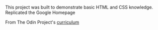 This project was built to demonstrate basic HTML and CSS knowledge.
Replicated the Google Homepage

From The Odin Project's [curriculum](http://www.theodinproject.com/courses/web-development-101/lessons/html-css)